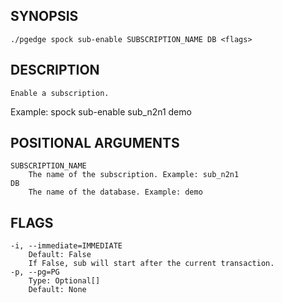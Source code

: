 ## SYNOPSIS
    ./pgedge spock sub-enable SUBSCRIPTION_NAME DB <flags>
 
## DESCRIPTION
    Enable a subscription. 

Example: spock sub-enable sub_n2n1 demo
 
## POSITIONAL ARGUMENTS
    SUBSCRIPTION_NAME
        The name of the subscription. Example: sub_n2n1
    DB
        The name of the database. Example: demo
 
## FLAGS
    -i, --immediate=IMMEDIATE
        Default: False
        If False, sub will start after the current transaction.
    -p, --pg=PG
        Type: Optional[]
        Default: None
